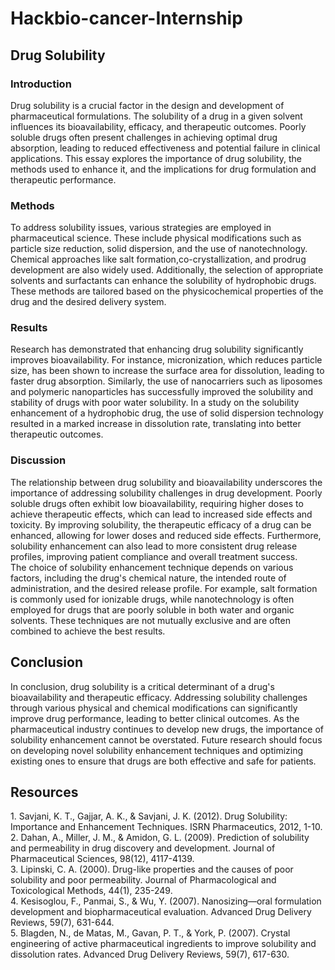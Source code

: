 # Hackbio-cancer-Internship
## Drug Solubility
### Introduction

Drug solubility is a crucial factor in the design and development of pharmaceutical formulations. The solubility of a drug in a given solvent influences its bioavailability, efficacy, and therapeutic outcomes. Poorly soluble drugs often present challenges in achieving optimal drug absorption, leading to reduced effectiveness and potential failure in clinical applications. This essay explores the importance of drug solubility, the methods used to enhance it, and the implications for drug formulation and therapeutic performance.

### Methods

To address solubility issues, various strategies are employed in pharmaceutical science. These include physical modifications such as particle size reduction, solid dispersion, and the use of nanotechnology. Chemical approaches like salt formation,co-crystallization, and prodrug development are also widely used. Additionally, the selection of appropriate solvents and surfactants can enhance the solubility of hydrophobic drugs. These methods are tailored based on the physicochemical properties of the drug and the desired delivery system.

### Results

Research has demonstrated that enhancing drug solubility significantly improves bioavailability. For instance, micronization, which reduces particle size, has been shown to increase the surface area for dissolution, leading to faster drug absorption. Similarly, the use of nanocarriers such as liposomes and polymeric nanoparticles has successfully improved the solubility and stability of drugs with poor water solubility. In a study on the solubility enhancement of a hydrophobic drug, the use of solid dispersion technology resulted in a marked increase in dissolution rate, translating into better therapeutic outcomes.

### Discussion

The relationship between drug solubility and bioavailability underscores the importance of addressing solubility challenges in drug development. Poorly soluble drugs often exhibit low bioavailability, requiring higher doses to achieve therapeutic effects, which can lead to increased side effects and toxicity. By improving solubility, the therapeutic efficacy of a drug can be enhanced, allowing for lower doses and reduced side effects. Furthermore, solubility enhancement can also lead to more consistent drug release profiles, improving patient compliance and overall treatment success.  
The choice of solubility enhancement technique depends on various factors, including the drug's chemical nature, the intended route of administration, and the desired release profile. For example, salt formation is commonly used for ionizable drugs, while nanotechnology is often employed for drugs that are poorly soluble in both water and organic solvents. These techniques are not mutually exclusive and are often combined to achieve the best results.

## Conclusion

In conclusion, drug solubility is a critical determinant of a drug's bioavailability and therapeutic efficacy. Addressing solubility challenges through various physical and chemical modifications can significantly improve drug performance, leading to better clinical outcomes. As the pharmaceutical industry continues to develop new drugs, the importance of solubility enhancement cannot be overstated. Future research should focus on developing novel solubility enhancement techniques and optimizing existing ones to ensure that drugs are both effective and safe for patients.

## Resources

1\. Savjani, K. T., Gajjar, A. K., & Savjani, J. K. (2012). Drug Solubility: Importance and Enhancement Techniques. ISRN Pharmaceutics, 2012, 1-10.  
2\. Dahan, A., Miller, J. M., & Amidon, G. L. (2009). Prediction of solubility and permeability in drug discovery and development. Journal of Pharmaceutical Sciences, 98(12), 4117-4139.  
3\. Lipinski, C. A. (2000). Drug-like properties and the causes of poor solubility and poor permeability. Journal of Pharmacological and Toxicological Methods, 44(1), 235-249.  
4\. Kesisoglou, F., Panmai, S., & Wu, Y. (2007). Nanosizing—oral formulation development and biopharmaceutical evaluation. Advanced Drug Delivery Reviews, 59(7), 631-644.  
5\. Blagden, N., de Matas, M., Gavan, P. T., & York, P. (2007). Crystal engineering of active pharmaceutical ingredients to improve solubility and dissolution rates. Advanced Drug Delivery Reviews, 59(7), 617-630.
